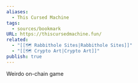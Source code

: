 ```yaml
---
aliases:
  - This Cursed Machine
tags:
  - sources/bookmark
URL: https://thiscursedmachine.fun/
related:
  - "[[🗺️ Rabbithole Sites|Rabbithole Sites]]"
  - "[[🗺️ Crypto Art|Crypto Art]]"
publish: true
---
```


Weirdo on-chain game